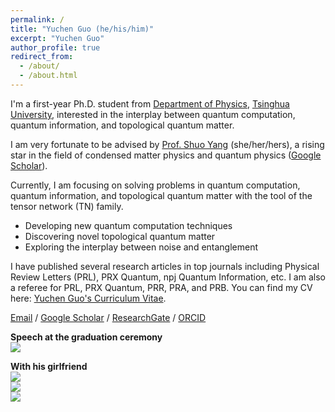 ```yaml
---
permalink: /
title: "Yuchen Guo (he/his/him)"
excerpt: "Yuchen Guo"
author_profile: true
redirect_from: 
  - /about/
  - /about.html
---
```


I'm a first-year Ph.D. student from [Department of Physics](https://www.phys.tsinghua.edu.cn/), [Tsinghua University](https://www.tsinghua.edu.cn/), interested in the interplay between quantum computation, quantum information, and topological quantum matter.

I am very fortunate to be advised by [Prof. Shuo Yang](https://www.phys.tsinghua.edu.cn/info/1101/4258.htm) (she/her/hers), a rising star in the field of condensed matter physics and quantum physics ([Google Scholar](https://scholar.google.com/citations?user=nemjDVIAAAAJ&hl)).

Currently, I am focusing on solving problems in quantum computation, quantum information, and topological quantum matter with the tool of the tensor network (TN) family.
* Developing new quantum computation techniques
* Discovering novel topological quantum matter
* Exploring the interplay between noise and entanglement

I have published several research articles in top journals including Physical Review Letters (PRL), PRX Quantum, npj Quantum Information, etc. I am also a referee for PRL, PRX Quantum, PRR, PRA, and PRB. You can find my CV here: [Yuchen Guo's Curriculum Vitae](cv/).

[Email](guo-yc23@mails.tsinghua.edu.cn) / [Google Scholar](https://scholar.google.com/citations?user=ZbaW22gAAAAJ&hl) / [ResearchGate](https://www.researchgate.net/profile/Yuchen-Guo-31) / [ORCID](https://orcid.org/0000-0002-4901-2737)

**Speech at the graduation ceremony**
<br/><img src='/images/Xuetang.png'>

**With his girlfriend**
<br/><img src='/images/Cat1.png'>
<br/><img src='/images/Cat2.png'><br/><img src='/images/Cat3.png'>
